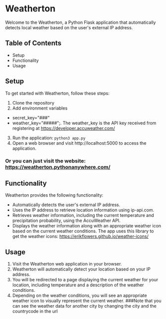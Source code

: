 # Weatherton

Welcome to the Weatherton, a Python Flask application that automatically detects local weather based on the user's external IP address.

## Table of Contents
- Setup
- Functionality
- Usage

## Setup
To get started with Weatherton, follow these steps:
1. Clone the repository
2. Add environment variables
 - secret_key="###"
 - weather_key="#####";. The weather_key is the API key received from registering at https://developer.accuweather.com/
3. Run the application: `python3 app.py`
4. Open a web browser and visit http://localhost:5000 to access the application.

### Or you can just visit the website: https://weatherton.pythonanywhere.com/
## Functionality
Weatherton provides the following functionality:
- Automatically detects the user's external IP address.
- Uses the IP address to retrieve location information using ip-api.com.
- Retrieves weather information, including the current temperature and precipitation probability, using the AccuWeather API.
- Displays the weather information along with an appropriate weather icon based on the current weather conditions. The app uses this library to get the weather icons: https://erikflowers.github.io/weather-icons/

## Usage
1. Visit the Weatherton web application in your browser.
2. Weatherton will automatically detect your location based on your IP address.
3. You will be redirected to a page displaying the current weather for your location, including temperature and a description of the weather conditions.
4. Depending on the weather conditions, you will see an appropriate weather icon to visually represent the current weather.
###Note that you can see the weather data for another city by changing the city and the countrycode in the url
